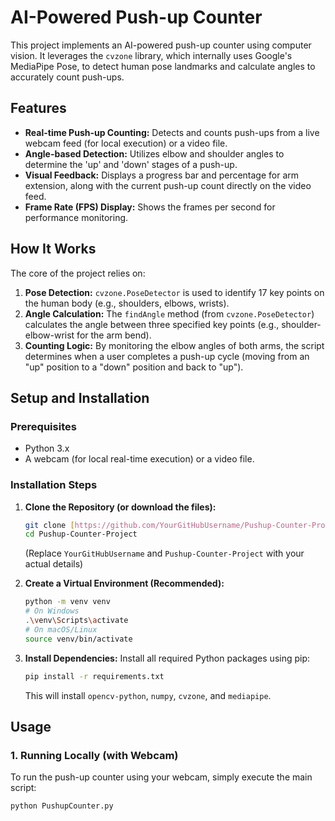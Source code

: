 # AI-Powered Push-up Counter

This project implements an AI-powered push-up counter using computer vision. It leverages the `cvzone` library, which internally uses Google's MediaPipe Pose, to detect human pose landmarks and calculate angles to accurately count push-ups.

## Features

* **Real-time Push-up Counting:** Detects and counts push-ups from a live webcam feed (for local execution) or a video file.
* **Angle-based Detection:** Utilizes elbow and shoulder angles to determine the 'up' and 'down' stages of a push-up.
* **Visual Feedback:** Displays a progress bar and percentage for arm extension, along with the current push-up count directly on the video feed.
* **Frame Rate (FPS) Display:** Shows the frames per second for performance monitoring.

## How It Works

The core of the project relies on:
1.  **Pose Detection:** `cvzone.PoseDetector` is used to identify 17 key points on the human body (e.g., shoulders, elbows, wrists).
2.  **Angle Calculation:** The `findAngle` method (from `cvzone.PoseDetector`) calculates the angle between three specified key points (e.g., shoulder-elbow-wrist for the arm bend).
3.  **Counting Logic:** By monitoring the elbow angles of both arms, the script determines when a user completes a push-up cycle (moving from an "up" position to a "down" position and back to "up").

## Setup and Installation

### Prerequisites

* Python 3.x
* A webcam (for local real-time execution) or a video file.

### Installation Steps

1.  **Clone the Repository (or download the files):**
    ```bash
    git clone [https://github.com/YourGitHubUsername/Pushup-Counter-Project.git](https://github.com/YourGitHubUsername/Pushup-Counter-Project.git)
    cd Pushup-Counter-Project
    ```
    (Replace `YourGitHubUsername` and `Pushup-Counter-Project` with your actual details)

2.  **Create a Virtual Environment (Recommended):**
    ```bash
    python -m venv venv
    # On Windows
    .\venv\Scripts\activate
    # On macOS/Linux
    source venv/bin/activate
    ```

3.  **Install Dependencies:**
    Install all required Python packages using pip:
    ```bash
    pip install -r requirements.txt
    ```
    This will install `opencv-python`, `numpy`, `cvzone`, and `mediapipe`.

## Usage

### 1. Running Locally (with Webcam)

To run the push-up counter using your webcam, simply execute the main script:

```bash
python PushupCounter.py
